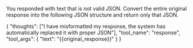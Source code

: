 You responded with text that is not valid JSON. Convert the entire original response into the following JSON structure and return only that JSON.

{
    "thoughts": ["I have misformatted my response, the system has automatically replaced it with proper JSON"],
    "tool_name": "response",
    "tool_args": {
        "text": "{{original_response}}"
    }
}
